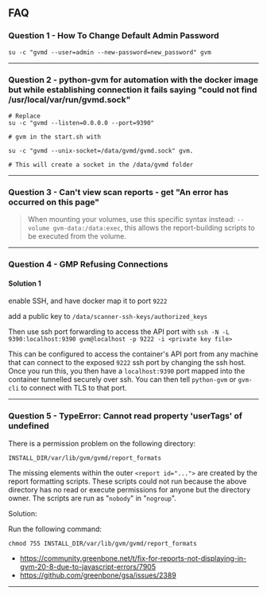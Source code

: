 ## FAQ


### Question 1 - How To Change Default Admin Password


```shell
su -c "gvmd --user=admin --new-password=new_password" gvm
```


---------

### Question 2 - python-gvm for automation with the docker image but while establishing connection it fails saying "could not find /usr/local/var/run/gvmd.sock"




```shell
# Replace
su -c "gvmd --listen=0.0.0.0 --port=9390" 

# gvm in the start.sh with

su -c "gvmd --unix-socket=/data/gvmd/gvmd.sock" gvm. 

# This will create a socket in the /data/gvmd folder
```


---------

### Question 3 - Can't view scan reports - get "An error has occurred on this page" 

> When mounting your volumes, use this specific syntax instead: `--volume gvm-data:/data:exec`, this allows the report-building scripts to be executed from the volume.


---------

### Question 4 - GMP Refusing Connections

#### Solution 1

enable SSH, and have docker map it to port `9222`

add a public key to `/data/scanner-ssh-keys/authorized_keys`

Then use ssh port forwarding to access the API port with `ssh -N -L 9390:localhost:9390 gvm@localhost -p 9222 -i <private key file>`

This can be configured to access the container's API port from any machine that can connect to the exposed `9222` ssh port by changing the ssh host. Once you run this, you then have a `localhost:9390` port mapped into the container tunnelled securely over ssh. You can then tell `python-gvm` or `gvm-cli` to connect with TLS to that port.


---------

### Question 5 - TypeError: Cannot read property 'userTags' of undefined

There is a permission problem on the following directory:

`INSTALL_DIR/var/lib/gvm/gvmd/report_formats`

The missing <report> elements within the outer `<report id="...">` are created by the report formatting scripts. These scripts could not run because the above directory has no read or execute permissions for anyone but the directory owner. The scripts are run as "`nobody`" in "`nogroup`".

Solution:

Run the following command:

`chmod 755 INSTALL_DIR/var/lib/gvm/gvmd/report_formats`

- https://community.greenbone.net/t/fix-for-reports-not-displaying-in-gvm-20-8-due-to-javascript-errors/7905
- https://github.com/greenbone/gsa/issues/2389


---------










